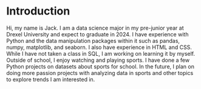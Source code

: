 # Introduction
Hi, my name is Jack. I am a data science major in my pre-junior year at Drexel University and expect to graduate in 2024. I have experience with Python and the data manipulation packages within it such as pandas, numpy, matplotlib, and seaborn. I also have experience in HTML and CSS. While I have not taken a class in SQL, I am working on learning it by myself. Outside of school, I enjoy watching and playing sports. I have done a few Python projects on datasets about sports for school. In the future, I plan on doing more passion projects with analyzing data in sports and other topics to explore trends I am interested in. 
